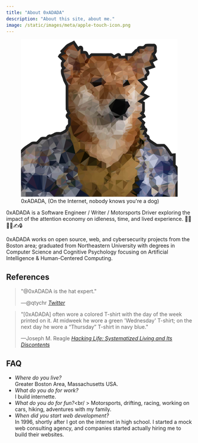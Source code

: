 ```yaml
---
title: "About 0xADADA"
description: "About this site, about me."
image: /static/images/meta/apple-touch-icon.png
---
```


<figure>
  <img style={{borderRadius: '50%', border: '1rem solid #222'}} src="/static/images/meta/avatar.svg" />
  <figcaption>
    0xADADA, (On the Internet, nobody knows you're a dog) 
  </figcaption>
</figure>

0xADADA is a Software Engineer / Writer / Motorsports Driver exploring the impact of the attention economy on idleness,
time, and lived experience. 🧑‍💻🔧🚗✍️🔒

0xADADA works on open source, web, and cybersecurity projects from the Boston area; graduated from Northeastern
University with degrees in Computer Science and Cognitive Psychology focusing on Artificial Intelligence &
Human-Centered Computing.

## References

> "@0xADADA is the hat expert."
>
> —@qtychr
> <cite>[Twitter](https://twitter.com/qtychr/status/756121223302635520)</cite>

> "[0xADADA] often wore a colored T-shirt with the day of the week printed on
> it. At midweek he wore a green 'Wednesday' T-shirt; on the next day he wore a
> “Thursday” T-shirt in navy blue."
>
> —Joseph M. Reagle
> <cite>[Hacking Life: Systematized Living and Its Discontents](https://mitpress.mit.edu/books/hacking-life)</cite>

## FAQ

- _Where do you live?_<br /> Greater Boston Area, Massachusetts USA.
- _What do you do for work?_<br /> I build internette.
- _What do you do for fun?_<br/ > Motorsports, drifting, racing, working on cars, hiking, adventures with my family.
- _When did you start web development?_<br /> In 1996, shortly after I got on the
  internet in high school. I started a mock web consulting agency, and companies started
  actually hiring me to build their websites.
